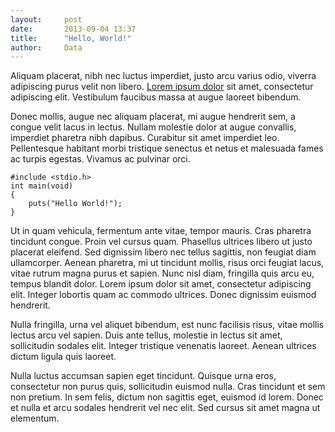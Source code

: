 ```yaml
---
layout:     post
date:       2013-09-04 13:37
title:      "Hello, World!"
author:     Data
---
```


Aliquam placerat, nibh nec luctus imperdiet, justo arcu varius odio, viverra adipiscing purus velit non libero. [Lorem ipsum dolor](http://en.wikipedia.org/wiki/Lorem_ipsum) sit amet, consectetur adipiscing elit. Vestibulum faucibus massa at augue laoreet bibendum.
 
Donec mollis, augue nec aliquam placerat, mi augue hendrerit sem, a congue velit lacus in lectus. Nullam molestie dolor at augue convallis, imperdiet pharetra nibh dapibus. Curabitur sit amet imperdiet leo. Pellentesque habitant morbi tristique senectus et netus et malesuada fames ac turpis egestas. Vivamus ac pulvinar orci.

    #include <stdio.h>
    int main(void)
    {
        puts("Hello World!");
    }

Ut in quam vehicula, fermentum ante vitae, tempor mauris. Cras pharetra tincidunt congue. Proin vel cursus quam. Phasellus ultrices libero ut justo placerat eleifend. Sed dignissim libero nec tellus sagittis, non feugiat diam ullamcorper. Aenean pharetra, mi ut tincidunt mollis, risus orci feugiat lacus, vitae rutrum magna purus et sapien. Nunc nisl diam, fringilla quis arcu eu, tempus blandit dolor. Lorem ipsum dolor sit amet, consectetur adipiscing elit. Integer lobortis quam ac commodo ultrices. Donec dignissim euismod hendrerit.

Nulla fringilla, urna vel aliquet bibendum, est nunc facilisis risus, vitae mollis lectus arcu vel sapien. Duis ante tellus, molestie in lectus sit amet, sollicitudin sodales elit. Integer tristique venenatis laoreet. Aenean ultrices dictum ligula quis laoreet.

Nulla luctus accumsan sapien eget tincidunt. Quisque urna eros, consectetur non purus quis, sollicitudin euismod nulla. Cras tincidunt et sem non pretium. In sem felis, dictum non sagittis eget, euismod id lorem. Donec et nulla et arcu sodales hendrerit vel nec elit. Sed cursus sit amet magna ut elementum.
